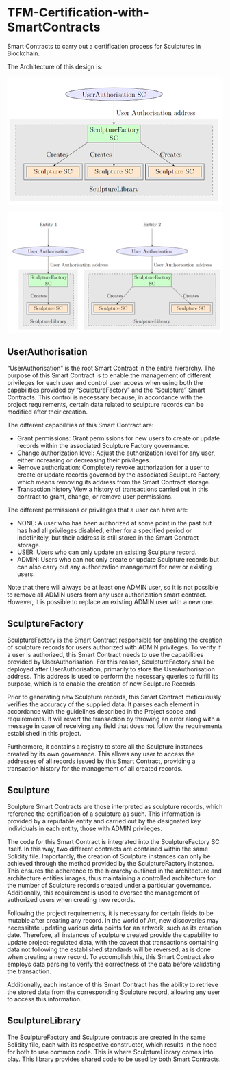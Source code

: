 # TFM-Certification-with-SmartContracts
Smart Contracts to carry out a certification process for Sculptures in Blockchain.

The Architecture of this design is:

![Architecture design](images/architecture.PNG)

![Architecture design for different Entities](images/architectureEntities.PNG)

## UserAuthorisation
“UserAuthorisation” is the root Smart Contract in the entire hierarchy. The purpose of this Smart Contract is to enable the management of different privileges for each user and control user access when using both the capabilities provided by “SculptureFactory” and the “Sculpture” Smart Contracts. This control is necessary because, in accordance with the project requirements, certain data related to sculpture records can be modified after
their creation.

The different capabilities of this Smart Contract are:
- Grant permissions: Grant permissions for new users to create or update records within the associated Sculpture Factory governance.
- Change authorization level: Adjust the authorization level for any user, either increasing or decreasing their privileges.
- Remove authorization: Completely revoke authorization for a user to create or update records governed by the associated Sculpture Factory, which means removing its address from the Smart Contract storage.
- Transaction history View a history of transactions carried out in this contract to grant, change, or remove user permissions.

The different permissions or privileges that a user can have are:
- NONE: A user who has been authorized at some point in the past but has had all privileges disabled, either for a specified period or indefinitely, but their address is still stored in the Smart Contract storage.
- USER: Users who can only update an existing Sculpture record.
- ADMIN: Users who can not only create or update Sculpture records but can also carry out any authorization management for new or existing users.

Note that there will always be at least one ADMIN user, so it is not possible to remove all ADMIN users from any user authorization smart contract. However, it is possible to replace an existing ADMIN user with a new one.

## SculptureFactory
SculptureFactory is the Smart Contract responsible for enabling the creation of sculpture records for users authorized with ADMIN privileges. To verify if a user is authorized, this Smart Contract needs to use the capabilities provided by UserAuthorisation. For this reason, SculptureFactory shall be deployed after UserAuthorisation, primarily to store the UserAuthorisation address. This address is used to perform the necessary queries to fulfill its purpose, which is to enable the creation of new Sculpture Records.

Prior to generating new Sculpture records, this Smart Contract meticulously verifies the accuracy of the supplied data. It parses each element in accordance with the guidelines described in the Project scope and requirements. It will revert the transaction by throwing an error along with a message in case of receiving any field that does not follow the requirements established in this project.

Furthermore, it contains a registry to store all the Sculpture instances created by its own governance. This allows any user to access the addresses of all records issued by this Smart Contract, providing a transaction history for the management of all created records.

## Sculpture
Sculpture Smart Contracts are those interpreted as sculpture records, which reference the certification of a sculpture as such. This information is provided by a reputable entity and carried out by the designated key individuals in each entity, those with ADMIN privileges.

The code for this Smart Contract is integrated into the SculptureFactory SC itself. In this way, two different contracts are contained within the same Solidity file. Importantly, the creation of Sculpture instances can only be achieved through the method provided by the SculptureFactory instance. This ensures the adherence to the hierarchy outlined in the architecture and architecture entities images, thus maintaining a controlled architecture for the number of Sculpture records created under a particular governance. Additionally, this requirement is used to oversee the management of authorized users when creating new records.

Following the project requirements, it is necessary for certain fields to be mutable after creating any record. In the world of Art, new discoveries may necessitate updating various data points for an artwork, such as its creation date. Therefore, all instances of sculpture created provide the capability to update project-regulated data, with the caveat that transactions containing data not following the established standards will be reversed, as is done when creating a new record. To accomplish this, this Smart Contract also employs data parsing to verify the correctness of the data before validating the transaction.

Additionally, each instance of this Smart Contract has the ability to retrieve the stored data from the corresponding Sculpture record, allowing any user to access this information.

## SculptureLibrary
The SculptureFactory and Sculpture contracts are created in the same Solidity file, each with its respective constructor, which results in the need for both to use common code. This is where SculptureLibrary comes into play. This library provides shared code to be used by both Smart Contracts.